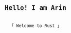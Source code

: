 <h2 align="center"><samp>Hello! I am <b><a rel="nofollow noopener noreferrer" target="_blank">Arin</a></b></samp></h2>
<p align="center"><br>
  <samp>
    「 Welcome to Rust 」<br>
  </samp>
</p>

<br>

